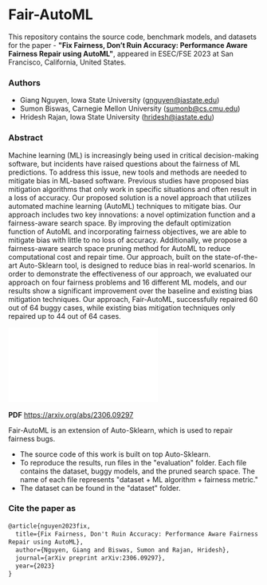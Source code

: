 # Fair-AutoML
This repository contains the source code, benchmark models, and datasets for the paper - **"Fix Fairness, Don’t Ruin Accuracy: Performance Aware Fairness Repair using AutoML"**, appeared in ESEC/FSE 2023 at San Francisco, California, United States.

### Authors
* Giang Nguyen, Iowa State University (gnguyen@iastate.edu)
* Sumon Biswas, Carnegie Mellon University (sumonb@cs.cmu.edu)
* Hridesh Rajan, Iowa State University (hridesh@iastate.edu)
  
### Abstract
Machine learning (ML) is increasingly being used in critical decision-making software, but incidents have raised questions about the fairness of ML predictions. To address this issue, new tools and methods are needed to mitigate bias in ML-based software. Previous studies have proposed bias mitigation algorithms that only work in specific situations and often result in a loss of accuracy. Our proposed solution is a novel approach that utilizes automated machine learning (AutoML) techniques to mitigate bias. Our approach includes two key innovations: a novel optimization function and a fairness-aware search space. By improving the default optimization function of AutoML and incorporating fairness objectives, we are able to mitigate bias with little to no loss of accuracy. Additionally, we propose a fairness-aware search space pruning method for AutoML to reduce computational cost and repair time. Our approach, built on the state-of-the-art Auto-Sklearn tool, is designed to reduce bias in real-world scenarios. In order to demonstrate the effectiveness of our approach, we evaluated our approach on four fairness problems and 16 different ML models, and our results show a significant improvement over the baseline and existing bias mitigation techniques. Our approach, Fair-AutoML, successfully repaired 60 out of 64 buggy cases, while existing bias mitigation techniques only repaired up to 44 out of 64 cases.

![The problem tackled by Fair-AutoML](overview.pdf)

**PDF** https://arxiv.org/abs/2306.09297

Fair-AutoML is an extension of Auto-Sklearn, which is used to repair fairness bugs.

* The source code of this work is built on top Auto-Sklearn.
* To reproduce the results, run files in the "evaluation" folder. Each file contains the dataset, buggy models, and the pruned search space. The name of each file represents "dataset + ML algorithm + fairness metric."
* The dataset can be found in the "dataset" folder.

### Cite the paper as
```
@article{nguyen2023fix,
  title={Fix Fairness, Don't Ruin Accuracy: Performance Aware Fairness Repair using AutoML},
  author={Nguyen, Giang and Biswas, Sumon and Rajan, Hridesh},
  journal={arXiv preprint arXiv:2306.09297},
  year={2023}
}
```
